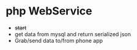 # php WebService

- ~~start~~
- get data from mysql and return serialized json
- Grab/send data to/from phone app 